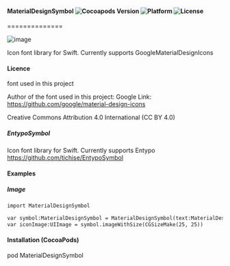 #### MaterialDesignSymbol ![Cocoapods Version](https://img.shields.io/cocoapods/v/MaterialDesignSymbol.svg?style=flat) ![Platform](https://img.shields.io/cocoapods/p/MaterialDesignSymbol.svg?style=flat) ![License](https://img.shields.io/cocoapods/l/MaterialDesignSymbol.svg?style=flat)
==============

![image](https://s3.amazonaws.com/cocoacontrols_production/uploads/control_image/image/6377/_____.png)

Icon font library for Swift. Currently supports GoogleMaterialDesignIcons

#### Licence
font used in this project

Author of the font used in this  project: Google
Link: https://github.com/google/material-design-icons

Creative Commons Attribution 4.0 International (CC BY 4.0)

##### EntypoSymbol
Icon font library for Swift. Currently supports Entypo 
https://github.com/tichise/EntypoSymbol

#### Examples

##### Image

```html
import MaterialDesignSymbol

var symbol:MaterialDesignSymbol = MaterialDesignSymbol(text:MaterialDesignIcon.list48px, size:25)
var iconImage:UIImage = symbol.imageWithSize(CGSizeMake(25, 25))
```

#### Installation (CocoaPods)
pod MaterialDesignSymbol
